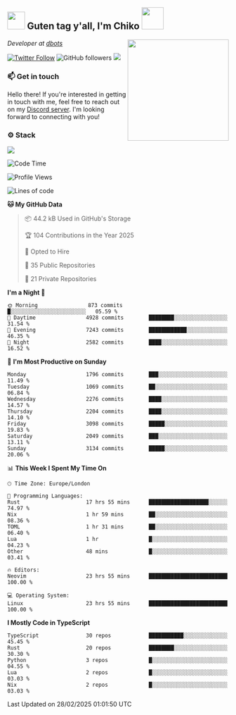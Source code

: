 <h2><img src="https://cdn.discordapp.com/emojis/1100181376730402906.gif?quality=lossless" width="40"> Guten tag y'all, I'm Chiko <img src="https://a.ppy.sh/15907233" width="50"></h2>
<a href="https://cataas.com"><img align='right' src="https://cataas.com/cat" width="230"></a>
<p><em>Developer at <a href="https://github.com/dbotsfun">dbots</a></em></p>

[![Twitter Follow](https://img.shields.io/twitter/follow/chikoxq?label=Follow)](https://twitter.com/intent/follow?screen_name=chikoxq)
![GitHub followers](https://img.shields.io/github/followers/chikof?label=Follow&style=social)
![](https://komarev.com/ghpvc/?username=chikof&color=blue)

### 📫 Get in touch
Hello there! If you're interested in getting in touch with me, feel free to reach out on my [Discord server](https://discord.gg/sejc7TnX6N). I'm looking forward to connecting with you!

### ⚙️ Stack
[![](https://skillicons.dev/icons?i=git,kubernetes,docker,js,ts,cloudflare,css,deno,express,graphql,html,mongodb,nestjs,py,react,apollo,bash,java,lua,nextjs,netlify,nodejs,ps,powershell,rust,neovim,tauri,sentry,postgres,tailwind,prisma,actix,workers)](https://skillicons.dev)

<!--START_SECTION:waka-->
![Code Time](http://img.shields.io/badge/Code%20Time-2%2C140%20hrs%2058%20mins-blue)

![Profile Views](http://img.shields.io/badge/Profile%20Views-0-blue)

![Lines of code](https://img.shields.io/badge/From%20Hello%20World%20I%27ve%20Written-8.9%20million%20lines%20of%20code-blue)

**🐱 My GitHub Data** 

> 📦 44.2 kB Used in GitHub's Storage 
 > 
> 🏆 104 Contributions in the Year 2025
 > 
> 💼 Opted to Hire
 > 
> 📜 35 Public Repositories 
 > 
> 🔑 21 Private Repositories 
 > 
**I'm a Night 🦉** 

```text
🌞 Morning                873 commits         █░░░░░░░░░░░░░░░░░░░░░░░░   05.59 % 
🌆 Daytime                4928 commits        ████████░░░░░░░░░░░░░░░░░   31.54 % 
🌃 Evening                7243 commits        ████████████░░░░░░░░░░░░░   46.35 % 
🌙 Night                  2582 commits        ████░░░░░░░░░░░░░░░░░░░░░   16.52 % 
```
📅 **I'm Most Productive on Sunday** 

```text
Monday                   1796 commits        ███░░░░░░░░░░░░░░░░░░░░░░   11.49 % 
Tuesday                  1069 commits        ██░░░░░░░░░░░░░░░░░░░░░░░   06.84 % 
Wednesday                2276 commits        ████░░░░░░░░░░░░░░░░░░░░░   14.57 % 
Thursday                 2204 commits        ████░░░░░░░░░░░░░░░░░░░░░   14.10 % 
Friday                   3098 commits        █████░░░░░░░░░░░░░░░░░░░░   19.83 % 
Saturday                 2049 commits        ███░░░░░░░░░░░░░░░░░░░░░░   13.11 % 
Sunday                   3134 commits        █████░░░░░░░░░░░░░░░░░░░░   20.06 % 
```


📊 **This Week I Spent My Time On** 

```text
🕑︎ Time Zone: Europe/London

💬 Programming Languages: 
Rust                     17 hrs 55 mins      ███████████████████░░░░░░   74.97 % 
Nix                      1 hr 59 mins        ██░░░░░░░░░░░░░░░░░░░░░░░   08.36 % 
TOML                     1 hr 31 mins        ██░░░░░░░░░░░░░░░░░░░░░░░   06.40 % 
Lua                      1 hr                █░░░░░░░░░░░░░░░░░░░░░░░░   04.23 % 
Other                    48 mins             █░░░░░░░░░░░░░░░░░░░░░░░░   03.41 % 

🔥 Editors: 
Neovim                   23 hrs 55 mins      █████████████████████████   100.00 % 

💻 Operating System: 
Linux                    23 hrs 55 mins      █████████████████████████   100.00 % 
```

**I Mostly Code in TypeScript** 

```text
TypeScript               30 repos            ███████████░░░░░░░░░░░░░░   45.45 % 
Rust                     20 repos            ████████░░░░░░░░░░░░░░░░░   30.30 % 
Python                   3 repos             █░░░░░░░░░░░░░░░░░░░░░░░░   04.55 % 
Lua                      2 repos             █░░░░░░░░░░░░░░░░░░░░░░░░   03.03 % 
Nix                      2 repos             █░░░░░░░░░░░░░░░░░░░░░░░░   03.03 % 
```




 Last Updated on 28/02/2025 01:01:50 UTC
<!--END_SECTION:waka-->


<!--
<p align="center">
     <a href="https://discord.gg/HhybNhchcC"><img src="https://invidget.switchblade.xyz/sejc7TnX6N" align="center" ><a>
</p> 
-->
